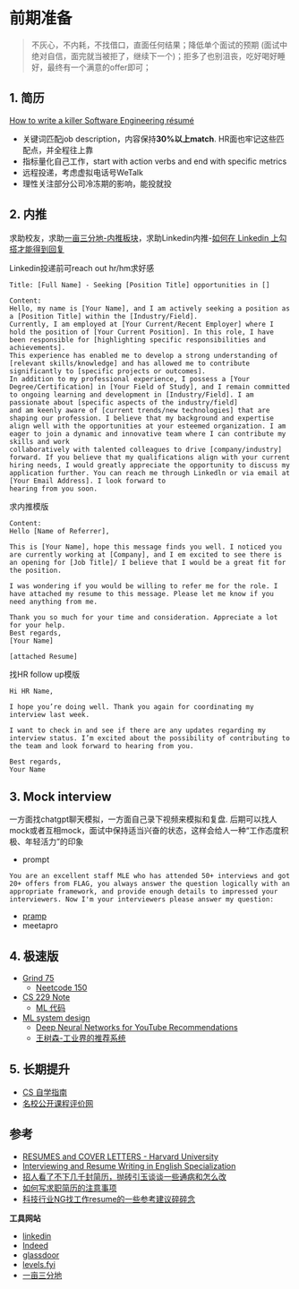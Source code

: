 # 前期准备
> 不灰心，不内耗，不找借口，直面任何结果；降低单个面试的预期 (面试中绝对自信，面完就当被拒了，继续下一个)；拒多了也别沮丧，吃好喝好睡好，最终有一个满意的offer即可；

## 1. 简历
[How to write a killer Software Engineering résumé](https://www.freecodecamp.org/news/writing-a-killer-software-engineering-resume-b11c91ef699d/)

- 关键词匹配job description，内容保持**30%以上match**. HR面也牢记这些匹配点，并全程往上靠
- 指标量化自己工作，start with action verbs and end with specific metrics
- 远程投递，考虑虚拟电话号WeTalk
- 理性关注部分公司冷冻期的影响，能投就投


## 2. 内推
求助校友，求助[一亩三分地-内推板块](https://www.1point3acres.com/bbs/forum-198-1.html)，求助Linkedin内推-[如何在 Linkedin 上勾搭才能得到回复](https://www.1point3acres.com/bbs/thread-664124-1-1.html)

Linkedin投递前可reach out hr/hm求好感
```text
Title: [Full Name] - Seeking [Position Title] opportunities in []

Content:
Hello, my name is [Your Name], and I am actively seeking a position as a [Position Title] within the [Industry/Field].
Currently, I am employed at [Your Current/Recent Employer] where I hold the position of [Your Current Position]. In this role, I have been responsible for [highlighting specific responsibilities and achievements]. 
This experience has enabled me to develop a strong understanding of [relevant skills/knowledge] and has allowed me to contribute significantly to [specific projects or outcomes].
In addition to my professional experience, I possess a [Your Degree/Certification] in [Your Field of Study], and I remain committed to ongoing learning and development in [Industry/Field]. I am passionate about [specific aspects of the industry/field]
and am keenly aware of [current trends/new technologies] that are shaping our profession. I believe that my background and expertise align well with the opportunities at your esteemed organization. I am eager to join a dynamic and innovative team where I can contribute my skills and work
collaboratively with talented colleagues to drive [company/industry] forward. If you believe that my qualifications align with your current hiring needs, I would greatly appreciate the opportunity to discuss my application further. You can reach me through Linkedln or via email at [Your Email Address]. I look forward to
hearing from you soon.
```

求内推模版
```text
Content:
Hello [Name of Referrer],

This is [Your Name], hope this message finds you well. I noticed you are currently working at [Company], and I em excited to see there is an opening for [Job Title]/ I believe that I would be a great fit for the position.

I was wondering if you would be willing to refer me for the role. I have attached my resume to this message. Please let me know if you need anything from me.

Thank you so much for your time and consideration. Appreciate a lot for your help.
Best regards,
[Your Name]

[attached Resume]
```

找HR follow up模版
```text
Hi HR Name,

I hope you’re doing well. Thank you again for coordinating my interview last week.
 
I want to check in and see if there are any updates regarding my interview status. I’m excited about the possibility of contributing to the team and look forward to hearing from you.

Best regards,
Your Name
```


## 3. Mock interview

一方面找chatgpt聊天模拟，一方面自己录下视频来模拟和复盘. 后期可以找人mock或者互相mock，面试中保持适当兴奋的状态，这样会给人一种“工作态度积极、年轻活力”的印象

- prompt
```text
You are an excellent staff MLE who has attended 50+ interviews and got 20+ offers from FLAG, you always answer the question logically with an appropriate framework, and provide enough details to impressed your interviewers. Now I'm your interviewers please answer my question: 
```

- [pramp](https://www.pramp.com/#/)
- meetapro


## 4. 极速版
- [Grind 75](https://www.techinterviewhandbook.org/grind75/)
  - [Neetcode 150](https://neetcode.io/practice)  
- [CS 229 Note](https://cs229.stanford.edu/main_notes.pdf)
  - [ML 代码](https://github.com/eriklindernoren/ML-From-Scratch)
- [ML system design](https://www.educative.io/courses/machine-learning-system-design/)
  - [Deep Neural Networks for YouTube Recommendations](https://static.googleusercontent.com/media/research.google.com/en//pubs/archive/45530.pdf)
  - [王树森-工业界的推荐系统](https://github.com/wangshusen/RecommenderSystem)


## 5. 长期提升
- [CS 自学指南](https://github.com/PKUFlyingPig/cs-self-learning)
- [名校公开课程评价网](https://github.com/conanhujinming/comments-for-awesome-courses)


## 参考
- [RESUMES and COVER LETTERS - Harvard University](https://hwpi.harvard.edu/files/ocs/files/hes-resume-cover-letter-guide.pdf)
- [Interviewing and Resume Writing in English Specialization](https://www.coursera.org/specializations/english-interview-resume)
- [招人看了不下几千封简历，抛砖引玉谈谈一些通病和怎么改](https://www.1point3acres.com/bbs/forum.php?mod=viewthread&tid=1028155)
- [如何写求职简历的注意事项](https://www.1point3acres.com/bbs/thread-187005-1-1.html)
- [科技行业NG找工作resume的一些参考建议碎碎念](https://www.1point3acres.com/bbs/thread-1096157-1-1.html)

**工具网站**
- [linkedin](https://www.linkedin.com/)
- [Indeed](https://indeed.com/)
- [glassdoor](https://www.glassdoor.com/)
- [levels.fyi](https://www.levels.fyi/)
- [一亩三分地](https://www.1point3acres.com/bbs/forum-145-1.html)
